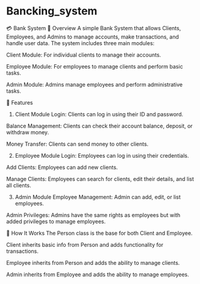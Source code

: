 ﻿# Bancking_system
 💳 Bank System
🏦 Overview
A simple Bank System that allows Clients, Employees, and Admins to manage accounts, make transactions, and handle user data. The system includes three main modules:

Client Module: For individual clients to manage their accounts.

Employee Module: For employees to manage clients and perform basic tasks.

Admin Module: Admins manage employees and perform administrative tasks.

🔑 Features
1. Client Module
Login: Clients can log in using their ID and password.

Balance Management: Clients can check their account balance, deposit, or withdraw money.

Money Transfer: Clients can send money to other clients.

2. Employee Module
Login: Employees can log in using their credentials.

Add Clients: Employees can add new clients.

Manage Clients: Employees can search for clients, edit their details, and list all clients.

3. Admin Module
Employee Management: Admin can add, edit, or list employees.

Admin Privileges: Admins have the same rights as employees but with added privileges to manage employees.

🔧 How It Works
The Person class is the base for both Client and Employee.

Client inherits basic info from Person and adds functionality for transactions.

Employee inherits from Person and adds the ability to manage clients.

Admin inherits from Employee and adds the ability to manage employees.


